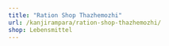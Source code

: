 ```yaml
---
title: "Ration Shop Thazhemozhi"
url: /kanjirampara/ration-shop-thazhemozhi/
shop: Lebensmittel
---
```

